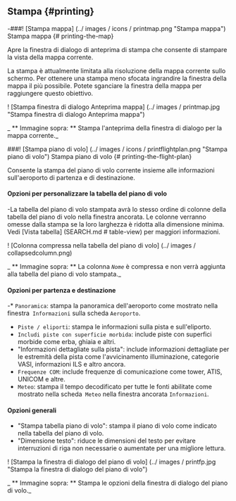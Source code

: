 ## Stampa {#printing}

-###! [Stampa mappa] (../ images / icons / printmap.png "Stampa mappa") Stampa mappa {# printing-the-map}

Apre la finestra di dialogo di anteprima di stampa che consente di stampare la vista della mappa corrente.

La stampa è attualmente limitata alla risoluzione della mappa corrente sullo schermo.
Per ottenere una stampa meno sfocata ingrandire la finestra della mappa il più possibile.
Potete sganciare la finestra della mappa per raggiungere questo obiettivo.

! [Stampa finestra di dialogo Anteprima mappa] (../ images / printmap.jpg "Stampa finestra di dialogo Anteprima mappa")

_ ** Immagine sopra: ** Stampa l'anteprima della finestra di dialogo per la mappa corrente._

###! [Stampa piano di volo] (../ images / icons / printflightplan.png "Stampa piano di volo") Stampa piano di volo {# printing-the-flight-plan}

Consente la stampa del piano di volo corrente insieme alle informazioni sull'aeroporto di partenza e di destinazione.

#### Opzioni per personalizzare la tabella del piano di volo

-La tabella del piano di volo stampata avrà lo stesso ordine di colonne della tabella del piano di volo nella finestra ancorata. Le colonne verranno omesse dalla stampa se la loro larghezza è ridotta alla dimensione minima. Vedi [Vista tabella] (SEARCH.md # table-view) per maggiori informazioni.

! [Colonna compressa nella tabella del piano di volo] (../ images / collapsedcolumn.png)

_ ** Immagine sopra: ** La colonna _`Nome`_ è compressa e non verrà aggiunta alla tabella del piano di volo stampata._

#### Opzioni per partenza e destinazione

-* `Panoramica`: stampa la panoramica dell'aeroporto come mostrato nella finestra` Informazioni` sulla scheda `Aeroporto`.
* `Piste / eliporti`: stampa le informazioni sulla pista e sull'eliporto.
* `Includi piste con superficie morbida`: include piste con superfici morbide come erba,
  ghiaia e altri.
* "Informazioni dettagliate sulla pista": include informazioni dettagliate per le estremità della pista come l'avvicinamento
  illuminazione,  categorie VASI, informazioni ILS e altro ancora.
* `Frequenze COM`: include frequenze di comunicazione come tower, ATIS, UNICOM e altre.
* `Meteo`: stampa il tempo decodificato per tutte le fonti abilitate come mostrato nella scheda` Meteo` nella finestra ancorata `Informazioni`.

#### Opzioni generali

* "Stampa tabella piano di volo": stampa il piano di volo come indicato nella tabella del piano di volo.
* "Dimensione testo": riduce le dimensioni del testo per evitare interruzioni di riga non necessarie o aumentate per una migliore lettura.

! [Stampa la finestra di dialogo del piano di volo] (../ images / printfp.jpg "Stampa la finestra di dialogo del piano di volo")

_ ** Immagine sopra: ** Stampa le opzioni della finestra di dialogo del piano di volo._
